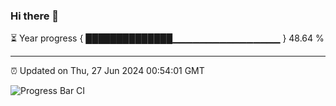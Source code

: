 ### Hi there 👋

⏳ Year progress { ██████████████▁▁▁▁▁▁▁▁▁▁▁▁▁▁▁▁ } 48.64 %

---

⏰ Updated on Thu, 27 Jun 2024 00:54:01 GMT

![Progress Bar CI](https://github.com/liununu/liununu/workflows/Progress%20Bar%20CI/badge.svg)
